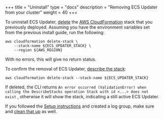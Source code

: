 +++
title = "Uninstall"
type = "docs"
description = "Removing ECS Updater from your cluster" 
weight = 40
+++

To uninstall ECS Updater, [delete](https://awscli.amazonaws.com/v2/documentation/api/latest/reference/cloudformation/delete-stack.html) the [AWS CloudFormation](https://aws.amazon.com/cloudformation/) stack that you previously deployed.
Assuming you have the environment variables set from the previous install guide, run the following:

```shell
aws cloudformation delete-stack \
    --stack-name ${ECS_UPDATER_STACK} \
    --region ${AWS_REGION}
```

With no errors, this will give no return status.

To confirm the removal of ECS Updater, [describe the stack](https://awscli.amazonaws.com/v2/documentation/api/latest/reference/cloudformation/describe-stacks.html):

```shell
aws cloudformation delete-stack --stack-name ${ECS_UPDATER_STACK}
```

If deleted, the CLI returns `An error occurred (ValidationError) when calling the DescribeStacks operation Stack with id <...> does not exist` , otherwise it will show the stack, indicating a still active ECS Updater.

If you followed the [Setup instructions](../setup/) and created a log group, make sure and [clean that up](https://awscli.amazonaws.com/v2/documentation/api/latest/reference/logs/delete-log-group.html) as well.
